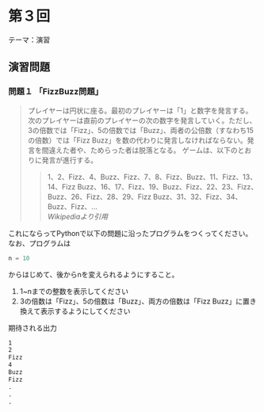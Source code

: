 # 第３回
テーマ：演習

## 演習問題

### 問題１ 「FizzBuzz問題」

> プレイヤーは円状に座る。最初のプレイヤーは「1」と数字を発言する。次のプレイヤーは直前のプレイヤーの次の数字を発言していく。ただし、3の倍数では「Fizz」、5の倍数では「Buzz」、両者の公倍数（すなわち15の倍数）では「Fizz Buzz」を数の代わりに発言しなければならない。発言を間違えた者や、ためらった者は脱落となる。
> ゲームは、以下のとおりに発言が進行する。
> > 1、2、Fizz、4、Buzz、Fizz、7、8、Fizz、Buzz、11、Fizz、13、14、Fizz Buzz、16、17、Fizz、19、Buzz、Fizz、22、23、Fizz、Buzz、26、Fizz、28、29、Fizz Buzz、31、32、Fizz、34、Buzz、Fizz、...  
_Wikipediaより引用_

これにならってPythonで以下の問題に沿ったプログラムをつくってください。なお、プログラムは  
```python
n = 10
```
からはじめて、後からnを変えられるようにすること。

1. 1~nまでの整数を表示してください  
2. 3の倍数は「Fizz」、5の倍数は「Buzz」、両方の倍数は「Fizz Buzz」に置き換えて表示するようにしてください

期待される出力
```Markdown
1
2
Fizz
4
Buzz
Fizz
.
.
.
```
